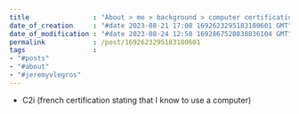 ```yaml
---
title                : "About > me > background > computer certification"
date_of_creation     : "#date 2023-08-21 17:08 1692623295183180601 GMT"
date_of_modification : "#date 2023-08-24 12:58 1692867520838836104 GMT"
permalink            : /post/1692623295183180601
tags                 : 
- "#posts"
- "#about"
- "#jeremyvlegros"
---
```


- C2i (french certification stating that I know to use a computer)